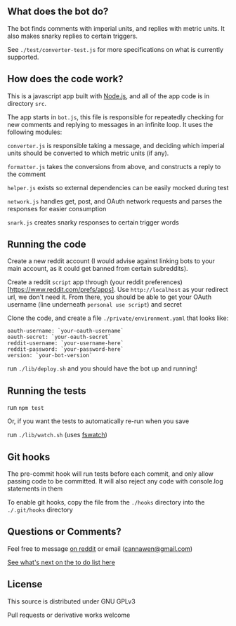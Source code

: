What does the bot do?
---
The bot finds comments with imperial units, and replies with metric units. It also makes snarky replies to certain triggers.

See `./test/converter-test.js` for more specifications on what is currently supported.


How does the code work?
---
This is a javascript app built with [Node.js](https://nodejs.org/en/), and all of the app code is in directory `src`.

The app starts in `bot.js`, this file is responsible for repeatedly checking for new comments and replying to messages in an infinite loop. It uses the following modules:

`converter.js` is responsible taking a message, and deciding which imperial units should be converted to which metric units (if any).

`formatter.js` takes the conversions from above, and constructs a reply to the comment

`helper.js` exists so external dependencies can be easily mocked during test

`network.js` handles get, post, and OAuth network requests and parses the responses for easier consumption

`snark.js` creates snarky responses to certain trigger words


Running the code
---
Create a new reddit account (I would advise against linking bots to your main account, as it could get banned from certain subreddits).

Create a reddit `script` app through (your reddit preferences)[https://www.reddit.com/prefs/apps]. Use `http://localhost` as your redirect url, we don't need it. From there, you should be able to get your OAuth username (line underneath `personal use script`) and secret

Clone the code, and create a file `./private/environment.yaml` that looks like:
```
oauth-username: `your-oauth-username`
oauth-secret: `your-oauth-secret`
reddit-username: `your-username-here`
reddit-password: `your-password-here`
version: `your-bot-version`
```
run `./lib/deploy.sh` and you should have the bot up and running!


Running the tests
---
run `npm test`

Or, if you want the tests to automatically re-run when you save

run `./lib/watch.sh` (uses [fswatch](https://github.com/emcrisostomo/fswatch))


Git hooks
---
The pre-commit hook will run tests before each commit, and only allow passing code to be committed. It will also reject any code with console.log statements in them

To enable git hooks, copy the file from the `./hooks` directory into the `./.git/hooks` directory


Questions or Comments?
---
Feel free to message [on reddit](https://www.reddit.com/message/compose?to=cannawen&subject=metric%20units%20bot&message=I%20think%20your%20bot%20is) or email (cannawen@gmail.com)

[See what's next on the to do list here](https://www.pivotaltracker.com/n/projects/2091572)


License
---
This source is distributed under GNU GPLv3

Pull requests or derivative works welcome
